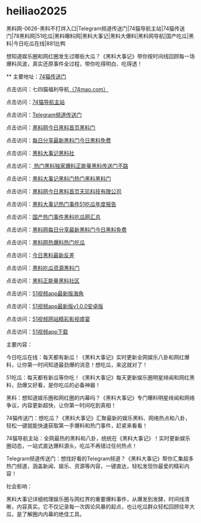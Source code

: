 # heiliao2025
黑料网-0626-黑料不打烊入口|Telegram频道传送门|74猫导航主站|74猫传送门|78黑料网|51吃瓜|黑料曝料网|黑料大事记|黑料大爆料|黑料网导航|国产吃瓜|黑料|今日吃瓜在线|881比鸭

想知道娱乐圈和网红圈发生过哪些大瓜？《黑料大事记》带你按时间线回顾每一场爆料风波，真实还原事件全过程，带你吃得明白、吃得透！

** 主要地址：<a href="https://74mao.com/">74猫传送门</a>

点击访问：七四猫福利导航<a href="https://74mao.com/">（74mao.com）</a>

点击访问：<a href="https://74mao.com/">74猫导航主站</a>

点击访问：<a href="https://74mao.com/">Telegram频道传送门</a>

点击访问：<a href="https://chigua726.pages.dev/">黑料网今日黑料首页黑料门</a>

点击访问：<a href="https://heiliao280.pages.dev/">每日分享最新黑料门今日黑料免费</a>

点击访问：<a href="https://heiliao093.pages.dev/">黑料大事记黑料社</a>

点击访问：<a href="https://heiliao662.pages.dev/"> 热门黑料独家爆料正能量黑料传送门不路</a>

点击访问：<a href="https://heiliao285.pages.dev/">黑料大事记黑料门热门黑料黑料门</a>

点击访问：<a href="https://heiliao2671.pages.dev/">黑料网今日黑料首页天玑科技有限公司</a>

点击访问：<a href="https://heiliao922.pages.dev/">黑料大事记热门事件51吃瓜年度报告</a>

点击访问：<a href="https://heiliao2878.pages.dev/">国产热门事件黑料吃瓜网汇总</a>

点击访问：<a href="https://heiliao273.pages.dev/">黑料网每日分享最新黑料门今日黑料免费</a>

点击访问：<a href="https://heiliao783.pages.dev/">黑料网热爆料热门吃瓜</a>

点击访问：<a href="https://heiliao918.pages.dev/">今日黑料最新反差</a>

点击访问：<a href="https://heiliao827.pages.dev/">黑料吃瓜资源黑料门</a>

点击访问：<a href="https://heiliao029.pages.dev/">黑料正能量黑料社区</a>

点击访问：<a href="https://hj-625.pages.dev/">51视频app最新版海角</a>

点击访问：<a href="https://hj-624.pages.dev/">51视频app最新版v1.0.0安卓版</a>

点击访问：<a href="https://hj-617.pages.dev/">51视频网站精彩影视盛宴</a>

点击访问：<a href="https://hj-611.pages.dev/">51视频app下载</a>

主要内容：

今日吃瓜在线：每天都有新瓜！《黑料大事记》实时更新全网娱乐八卦和网红爆料，让你第一时间知道最劲爆的消息！想吃瓜，来这就对了！

51吃瓜：每天都有新瓜等你吃！《黑料大事记》每天更新娱乐圈明星绯闻和网红黑料，劲爆又好看，是你吃瓜的必备神器！

黑料：想知道娱乐圈和网红圈的内幕吗？《黑料大事记》专门曝料明星绯闻和网络争议，内容更新超快，让你第一时间吃到真相！

74猫传送门：想吃瓜？《黑料大事记》汇聚最新的娱乐黑料、网络热点和八卦，轻松一键就能快速获取第一手爆料和热门事件，赶紧来看看！

74猫导航主站：全网最热的黑料和八卦，统统在《黑料大事记》！实时更新娱乐圈动态，一站式直达爆料源头，吃瓜不再错过任何热点！

Telegram频道传送门：想找好看的Telegram频道？《黑料大事记》帮你汇集超多热门频道，涵盖新闻、娱乐、资源等内容，一键直达，轻松发现你最爱的精彩内容！

社会影响：

黑料大事记详细梳理娱乐圈与网红界的重要爆料事件，从爆发到发酵，时间线清晰，内容真实。它不仅记录每一次舆论风暴的起点，也让吃瓜群众轻松回顾往年大瓜，是了解圈内内幕的绝佳工具。

<span style="display:none;">[Canonical link](）</span>
